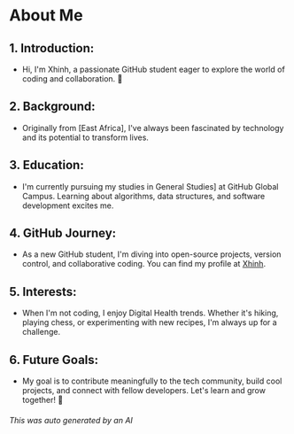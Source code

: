 # About Me
## 1. **Introduction**:
   - Hi, I'm Xhinh, a passionate GitHub student eager to explore the world of coding and collaboration. 🚀

## 2. **Background**:
   - Originally from [East Africa], I've always been fascinated by technology and its potential to transform lives.

## 3. **Education**:
   - I'm currently pursuing my studies in General Studies] at GitHub Global Campus. Learning about algorithms, data structures, and software development excites me.

## 4. **GitHub Journey**:
   - As a new GitHub student, I'm diving into open-source projects, version control, and collaborative coding. You can find my profile at [Xhinh](https://github.com/xhinh).

## 5. **Interests**:
   - When I'm not coding, I enjoy Digital Health trends. Whether it's hiking, playing chess, or experimenting with new recipes, I'm always up for a challenge.

## 6. **Future Goals**:
   - My goal is to contribute meaningfully to the tech community, build cool projects, and connect with fellow developers. Let's learn and grow together! 🌟

###### This was auto generated by an AI
